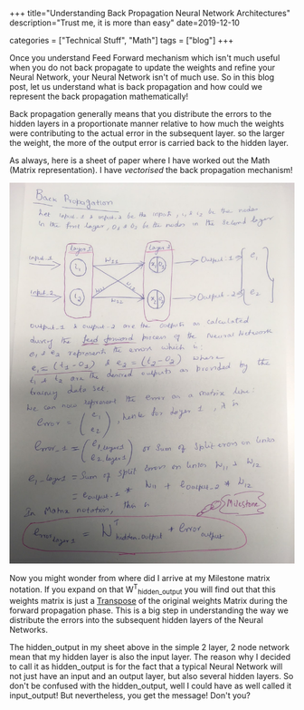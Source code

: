 +++
title="Understanding Back Propagation Neural Network Architectures"
description="Trust me, it is more than easy"
date=2019-12-10

categories = ["Technical Stuff", "Math"]
tags = ["blog"]
+++


Once you understand Feed Forward mechanism which isn't much useful when you do not back propagate to update the weights and refine your Neural Network, your 
Neural Network isn't of much use. So in this blog post, let us understand what is back propagation and how could we represent the back propagation 
mathematically!

Back propagation generally means that you distribute the errors to the hidden layers in a proportionate manner relative to how much the weights were 
contributing to the actual error in the subsequent layer. so the larger the weight, the more of the output error is carried back to the hidden layer.

As always, here is a sheet of paper where I have worked out the Math (Matrix representation). I have *vectorised* the back propagation mechanism!

![Feed Forward Neural Network](/images/math-back-propogation-neural-network.jpg)

Now you might wonder from where did I arrive at my Milestone matrix notation. If you expand on that W<sup>T</sup><sub>hidden_output</sub> you will find out 
that this weights matrix is just a [Transpose](https://en.wikipedia.org/wiki/Transpose) of the original weights Matrix during the 
forward propagation phase. This is a big step in understanding the way we distribute the errors into the subsequent hidden layers of the Neural Networks. 

The hidden_output in my sheet above in the simple 2 layer, 2 node network mean that my hidden layer is also the input layer. The reason why I decided to 
call it as hidden_output is for the fact that a typical Neural Network will not just have an input and an output layer, but also several hidden layers. 
So don't be confused with the hidden_output, well I could have as well called it input_output! But nevertheless, you get the message! Don't you?
